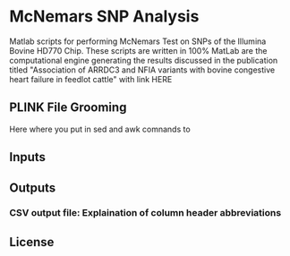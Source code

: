 # McNemars SNP Analysis
Matlab scripts for performing McNemars Test on SNPs of the Illumina Bovine HD770 Chip. These scripts are written in 100% MatLab are the computational engine generating the results discussed in the publication titled "Association of ARRDC3 and NFIA variants with bovine congestive heart failure in feedlot cattle" with link HERE
 
##  PLINK File Grooming
Here where you put  in sed and awk comnands to 
 
## Inputs

## Outputs

### CSV output file: Explaination of column header abbreviations

## License
 
